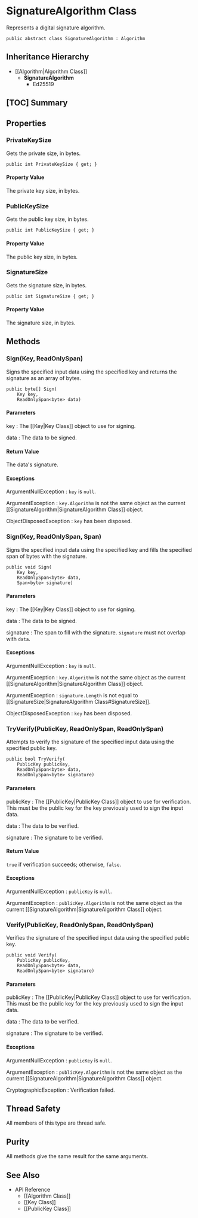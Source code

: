 # SignatureAlgorithm Class

Represents a digital signature algorithm.

    public abstract class SignatureAlgorithm : Algorithm


## Inheritance Hierarchy

* [[Algorithm|Algorithm Class]]
    * **SignatureAlgorithm**
        * Ed25519


## [TOC] Summary


## Properties


### PrivateKeySize

Gets the private size, in bytes.

    public int PrivateKeySize { get; }

#### Property Value

The private key size, in bytes.


### PublicKeySize

Gets the public key size, in bytes.

    public int PublicKeySize { get; }

#### Property Value

The public key size, in bytes.


### SignatureSize

Gets the signature size, in bytes.

    public int SignatureSize { get; }

#### Property Value

The signature size, in bytes.


## Methods


### Sign(Key, ReadOnlySpan<byte>)

Signs the specified input data using the specified key and returns the signature
as an array of bytes.

    public byte[] Sign(
        Key key,
        ReadOnlySpan<byte> data)

#### Parameters

key
: The [[Key|Key Class]] object to use for signing.

data
: The data to be signed.

#### Return Value

The data's signature.

#### Exceptions

ArgumentNullException
: `key` is `null`.

ArgumentException
: `key.Algorithm` is not the same object as the current
    [[SignatureAlgorithm|SignatureAlgorithm Class]] object.

ObjectDisposedException
: `key` has been disposed.


### Sign(Key, ReadOnlySpan<byte>, Span<byte>)

Signs the specified input data using the specified key and fills the specified
span of bytes with the signature.

    public void Sign(
        Key key,
        ReadOnlySpan<byte> data,
        Span<byte> signature)

#### Parameters

key
: The [[Key|Key Class]] object to use for signing.

data
: The data to be signed.

signature
: The span to fill with the signature.
    `signature` must not overlap with `data`.

#### Exceptions

ArgumentNullException
: `key` is `null`.

ArgumentException
: `key.Algorithm` is not the same object as the current
    [[SignatureAlgorithm|SignatureAlgorithm Class]] object.

ArgumentException
: `signature.Length` is not equal to
    [[SignatureSize|SignatureAlgorithm Class#SignatureSize]].

ObjectDisposedException
: `key` has been disposed.


### TryVerify(PublicKey, ReadOnlySpan<byte>, ReadOnlySpan<byte>)

Attempts to verify the signature of the specified input data using the specified
public key.

    public bool TryVerify(
        PublicKey publicKey,
        ReadOnlySpan<byte> data,
        ReadOnlySpan<byte> signature)

#### Parameters

publicKey
: The [[PublicKey|PublicKey Class]] object to use for verification. This must
    be the public key for the key previously used to sign the input data.

data
: The data to be verified.

signature
: The signature to be verified.

#### Return Value

`true` if verification succeeds; otherwise, `false`.

#### Exceptions

ArgumentNullException
: `publicKey` is `null`.

ArgumentException
: `publicKey.Algorithm` is not the same object as the current
    [[SignatureAlgorithm|SignatureAlgorithm Class]] object.


### Verify(PublicKey, ReadOnlySpan<byte>, ReadOnlySpan<byte>)

Verifies the signature of the specified input data using the specified public
key.

    public void Verify(
        PublicKey publicKey,
        ReadOnlySpan<byte> data,
        ReadOnlySpan<byte> signature)

#### Parameters

publicKey
: The [[PublicKey|PublicKey Class]] object to use for verification. This must
    be the public key for the key previously used to sign the input data.

data
: The data to be verified.

signature
: The signature to be verified.

#### Exceptions

ArgumentNullException
: `publicKey` is `null`.

ArgumentException
: `publicKey.Algorithm` is not the same object as the current
    [[SignatureAlgorithm|SignatureAlgorithm Class]] object.

CryptographicException
: Verification failed.


## Thread Safety

All members of this type are thread safe.


## Purity

All methods give the same result for the same arguments.


## See Also

* API Reference
    * [[Algorithm Class]]
    * [[Key Class]]
    * [[PublicKey Class]]
